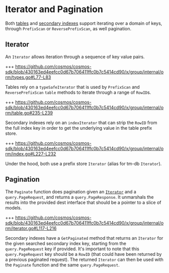 # Iterator and Pagination

Both [tables](01_table.md) and [secondary indexes](02_secondary_index.md) support iterating over a domain of keys, through `PrefixScan` or `ReversePrefixScan`, as well pagination.

## Iterator

An `Iterator` allows iteration through a sequence of key value pairs.

+++ https://github.com/cosmos/cosmos-sdk/blob/430163ed4eefcc0d67b706411ffc0b7c5414cd90/x/group/internal/orm/types.go#L77-L83

Tables rely on a `typeSafeIterator` that is used by `PrefixScan` and `ReversePrefixScan` `table` methods to iterate through a range of `RowID`s.

+++ https://github.com/cosmos/cosmos-sdk/blob/430163ed4eefcc0d67b706411ffc0b7c5414cd90/x/group/internal/orm/table.go#235-L239

Secondary indexes rely on an `indexIterator` that can strip the `RowID` from the full index key in order to get the underlying value in the table prefix store.

+++ https://github.com/cosmos/cosmos-sdk/blob/430163ed4eefcc0d67b706411ffc0b7c5414cd90/x/group/internal/orm/index.go#L227-L232

Under the hood, both use a prefix store `Iterator` (alias for tm-db `Iterator`).

## Pagination

The `Paginate` function does pagination given an [`Iterator`](#iterator) and a `query.PageRequest`, and returns a `query.PageResponse`.
It unmarshals the results into the provided dest interface that should be a pointer to a slice of models.

+++ https://github.com/cosmos/cosmos-sdk/blob/430163ed4eefcc0d67b706411ffc0b7c5414cd90/x/group/internal/orm/iterator.go#L117-L216

Secondary indexes have a `GetPaginated` method that returns an `Iterator` for the given searched secondary index key, starting from the `query.PageRequest` key if provided. It's important to note that this `query.PageRequest` key should be a `RowID` (that could have been returned by a previous paginated request). The returned `Iterator` can then be used with the `Paginate` function and the same `query.PageRequest`.
